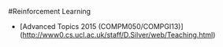 #Reinforcement Learning
 * [Advanced Topics  2015 (COMPM050/COMPGI13)] (http://www0.cs.ucl.ac.uk/staff/D.Silver/web/Teaching.html)
